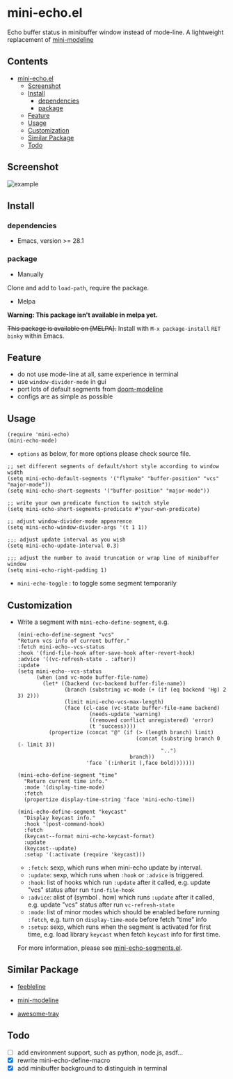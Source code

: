 # mini-echo.el

Echo buffer status in minibuffer window instead of mode-line.
A lightweight replacement of [mini-modeline](https://github.com/kiennq/emacs-mini-modeline)

<!-- markdown-toc start -->

## Contents

- [mini-echo.el](#mini-echoel)
  - [Screenshot](#screenshot)
  - [Install](#install)
    - [dependencies](#dependencies)
    - [package](#package)
  - [Feature](#feature)
  - [Usage](#usage)
  - [Customization](#customization)
  - [Similar Package](#similar-package)
  - [Todo](#todo)

<!-- markdown-toc end -->

## Screenshot

![example](example.gif)

## Install

### dependencies

- Emacs, version >= 28.1

### package

- Manually

Clone and add to `load-path`, require the package.

- Melpa

**Warning: This package isn't available in melpa yet.**

~~This package is available on [MELPA].~~
Install with `M-x package-install` `RET` `binky` within Emacs.

## Feature

- do not use mode-line at all, same experience in terminal
- use `window-divider-mode` in gui
- port lots of default segments from [doom-modeline](https://github.com/seagle0128/doom-modeline)
- configs are as simple as possible

## Usage

```elisp
(require 'mini-echo)
(mini-echo-mode)
```

- `options` as below, for more options please check source file.

```elisp
;; set different segments of default/short style according to window width
(setq mini-echo-default-segments '("flymake" "buffer-position" "vcs" "major-mode"))
(setq mini-echo-short-segments '("buffer-position" "major-mode"))

;; write your own predicate function to switch style
(setq mini-echo-short-segments-predicate #'your-own-predicate)

;; adjust window-divider-mode appearence
(setq mini-echo-window-divider-args '(t 1 1))

;;; adjust update interval as you wish
(setq mini-echo-update-interval 0.3)

;;; adjust the number to avoid truncation or wrap line of minibuffer window
(setq mini-echo-right-padding 1)
```

- `mini-echo-toggle` : to toggle some segment temporarily

## Customization

- Write a segment with `mini-echo-define-segment`, e.g.

  ```elisp
  (mini-echo-define-segment "vcs"
  "Return vcs info of current buffer."
  :fetch mini-echo--vcs-status
  :hook '(find-file-hook after-save-hook after-revert-hook)
  :advice '((vc-refresh-state . :after))
  :update
  (setq mini-echo--vcs-status
        (when (and vc-mode buffer-file-name)
          (let* ((backend (vc-backend buffer-file-name))
                 (branch (substring vc-mode (+ (if (eq backend 'Hg) 2 3) 2)))
                 (limit mini-echo-vcs-max-length)
                 (face (cl-case (vc-state buffer-file-name backend)
                         (needs-update 'warning)
                         ((removed conflict unregistered) 'error)
                         (t 'success))))
            (propertize (concat "@" (if (> (length branch) limit)
                                        (concat (substring branch 0 (- limit 3))
                                                "..")
                                      branch))
                        'face `(:inherit (,face bold)))))))

  (mini-echo-define-segment "time"
    "Return current time info."
    :mode '(display-time-mode)
    :fetch
    (propertize display-time-string 'face 'mini-echo-time))

  (mini-echo-define-segment "keycast"
    "Display keycast info."
    :hook '(post-command-hook)
    :fetch
    (keycast--format mini-echo-keycast-format)
    :update
    (keycast--update)
    :setup '(:activate (require 'keycast)))
  ```

  - `:fetch`: sexp, which runs when mini-echo update by interval.
  - `:update`: sexp, which runs when `:hook` or `:advice` is triggered.
  - `:hook`: list of hooks which run `:update` after it called, e.g. update "vcs" status after run `find-file-hook`
  - `:advice`: alist of (symbol . how) which runs `:update` after it called, e.g. update "vcs" status after run `vc-refresh-state`
  - `:mode`: list of minor modes which should be enabled before running `:fetch`, e.g. turn on `display-time-mode` before fetch "time" info
  - `:setup`: sexp, which runs when the segment is activated for first time, e.g. load library `keycast` when fetch `keycast` info for first time.

  For more information, please see [mini-echo-segments.el](mini-echo-segments.el).

## Similar Package

- [feebleline](https://github.com/tautologyclub/feebleline)

- [mini-modeline](https://github.com/kiennq/emacs-mini-modeline)

- [awesome-tray](https://github.com/manateelazycat/awesome-tray)

## Todo

- [ ] add environment support, such as python, node.js, asdf...
- [x] rewrite mini-echo-define-macro
- [x] add minibuffer background to distinguish in terminal
